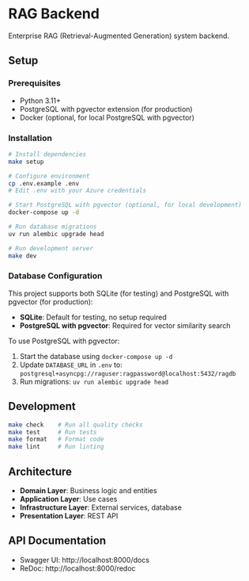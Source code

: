 # RAG Backend

Enterprise RAG (Retrieval-Augmented Generation) system backend.

## Setup

### Prerequisites
- Python 3.11+
- PostgreSQL with pgvector extension (for production)
- Docker (optional, for local PostgreSQL with pgvector)

### Installation

```bash
# Install dependencies
make setup

# Configure environment
cp .env.example .env
# Edit .env with your Azure credentials

# Start PostgreSQL with pgvector (optional, for local development)
docker-compose up -d

# Run database migrations
uv run alembic upgrade head

# Run development server
make dev
```

### Database Configuration

This project supports both SQLite (for testing) and PostgreSQL with pgvector (for production):

- **SQLite**: Default for testing, no setup required
- **PostgreSQL with pgvector**: Required for vector similarity search

To use PostgreSQL with pgvector:
1. Start the database using `docker-compose up -d`
2. Update `DATABASE_URL` in `.env` to: `postgresql+asyncpg://raguser:ragpassword@localhost:5432/ragdb`
3. Run migrations: `uv run alembic upgrade head`

## Development

```bash
make check    # Run all quality checks
make test     # Run tests
make format   # Format code
make lint     # Run linting
```

## Architecture

- **Domain Layer**: Business logic and entities
- **Application Layer**: Use cases
- **Infrastructure Layer**: External services, database
- **Presentation Layer**: REST API

## API Documentation

- Swagger UI: http://localhost:8000/docs
- ReDoc: http://localhost:8000/redoc
